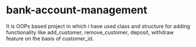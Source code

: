 # bank-account-management

It is OOPs based project in which i have used class and structure for adding functionality like add_customer, remove_customer, deposit, withdraw feature on the basis of customer_id.
